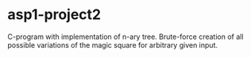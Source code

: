 # asp1-project2
C-program with implementation of n-ary tree. Brute-force creation of all possible variations of the magic square for arbitrary given input.
